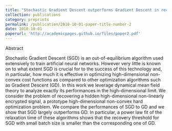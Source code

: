 ```yaml
---
title: "Stochastic Gradient Descent outperforms Gradient Descent in recovering a high-dimensional signal in a glassy energy landscape"
collection: publications
category: preprints
permalink: /publication/2010-10-01-paper-title-number-2
date: 2010-10-01
paperurl: 'http://academicpages.github.io/files/paper2.pdf'
---
```


Abstract

Stochastic Gradient Descent (SGD) is an out-of-equilibrium algorithm used extensively to train artificial neural networks. However very little is known on to what extent SGD is crucial for to the success of this technology and, in particular, how much it is effective in optimizing high-dimensional non-convex cost functions as compared to other optimization algorithms such as Gradient Descent (GD). In this work we leverage dynamical mean field theory to analyze exactly its performances in the high-dimensional limit. We consider the problem of recovering a hidden high-dimensional non-linearly encrypted signal, a prototype high-dimensional non-convex hard optimization problem. We compare the performances of SGD to GD and we show that SGD largely outperforms GD. In particular, a power law fit of the relaxation time of these algorithms shows that the recovery threshold for SGD with small batch size is smaller than the corresponding one of GD.
